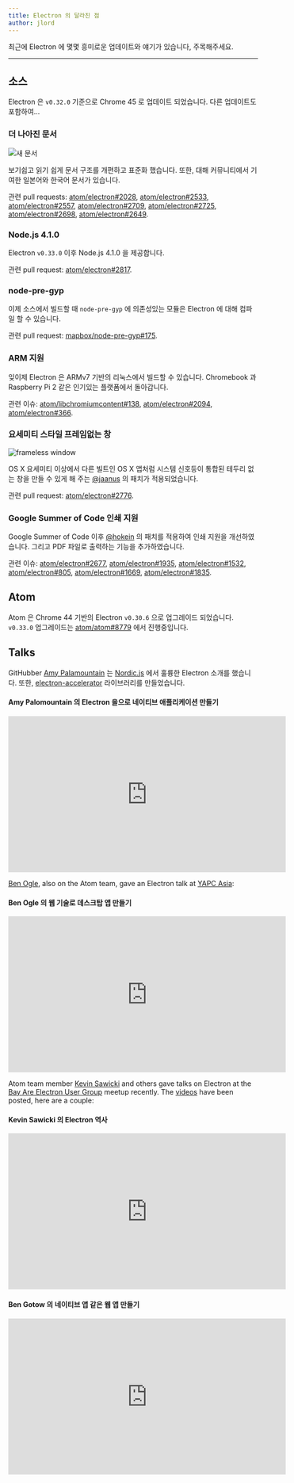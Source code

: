 ```yaml
---
title: Electron 의 달라진 점
author: jlord
---
```


최근에 Electron 에 몇몇 흥미로운 업데이트와 얘기가 있습니다, 주목해주세요.

---

## 소스

Electron 은 `v0.32.0` 기준으로 Chrome 45 로 업데이트 되었습니다. 다른 업데이트도 포함하여...

### 더 나아진 문서

![새 문서](https://cloud.githubusercontent.com/assets/1305617/10520600/d9dc0ae8-731f-11e5-9bd7-c1651639eb2a.png)

보기쉽고 읽기 쉽게 문서 구조를 개편하고 표준화 했습니다. 또한, 대해 커뮤니티에서 기여한 일본어와 한국어 문서가 있습니다.

관련 pull requests:
[atom/electron#2028](https://github.com/atom/electron/pull/2028),
[atom/electron#2533](https://github.com/atom/electron/pull/2533),
[atom/electron#2557](https://github.com/atom/electron/pull/2557),
[atom/electron#2709](https://github.com/atom/electron/pull/2709),
[atom/electron#2725](https://github.com/atom/electron/pull/2725),
[atom/electron#2698](https://github.com/atom/electron/pull/2698),
[atom/electron#2649](https://github.com/atom/electron/pull/2649).

### Node.js 4.1.0

Electron `v0.33.0` 이후 Node.js 4.1.0 을 제공합니다.

관련 pull request:
[atom/electron#2817](https://github.com/atom/electron/pull/2817).

### node-pre-gyp
이제 소스에서 빌드할 때 `node-pre-gyp` 에 의존성있는 모듈은 Electron 에 대해 컴파일 할 수 있습니다.

관련 pull request:
[mapbox/node-pre-gyp#175](https://github.com/mapbox/node-pre-gyp/pull/175).

### ARM 지원

잊이제 Electron 은 ARMv7 기반의 리눅스에서 빌드할 수 있습니다. Chromebook 과 Raspberry Pi 2 같은 인기있는 플랫폼에서 돌아갑니다.

관련 이슈:
[atom/libchromiumcontent#138](https://github.com/atom/libchromiumcontent/pull/138),
[atom/electron#2094](https://github.com/atom/electron/pull/2094),
[atom/electron#366](https://github.com/atom/electron/issues/366).

### 요세미티 스타일 프레임없는 창

![frameless window](https://cloud.githubusercontent.com/assets/184253/9849445/7397d308-5aeb-11e5-896f-08ac7693c8c0.png)

OS X 요세미티 이상에서 다른 빌트인 OS X 앱처럼 시스템 신호등이 통합된 테두리 없는 창을 만들 수 있게 해 주는 [@jaanus](https://github.com/jaanus) 의 패치가 적용되었습니다.

관련 pull request:
[atom/electron#2776](https://github.com/atom/electron/pull/2776).

### Google Summer of Code 인쇄 지원

Google Summer of Code 이후 [@hokein](https://github.com/hokein) 의 패치를 적용하여 인쇄 지원을 개선하였습니다. 그리고 PDF 파일로 출력하는 기능을 추가하였습니다.

관련 이슈:
[atom/electron#2677](https://github.com/atom/electron/pull/2677),
[atom/electron#1935](https://github.com/atom/electron/pull/1935),
[atom/electron#1532](https://github.com/atom/electron/pull/1532),
[atom/electron#805](https://github.com/atom/electron/issues/805),
[atom/electron#1669](https://github.com/atom/electron/pull/1669),
[atom/electron#1835](https://github.com/atom/electron/pull/1835).

## Atom

Atom 은 Chrome 44 기반의 Electron `v0.30.6` 으로 업그레이드 되었습니다. `v0.33.0` 업그레이드는 [atom/atom#8779](https://github.com/atom/atom/pull/8779) 에서 진행중입니다.

## Talks

GitHubber [Amy Palamountain](https://github.com/ammeep) 는 [Nordic.js](https://nordicjs2015.confetti.events) 에서 훌륭한 Electron 소개를 했습니다. 또한, [electron-accelerator](https://github.com/ammeep/electron-accelerator) 라이브러리를 만들었습니다.

#### Amy Palomountain 의 Electron 을으로 네이티브 애플리케이션 만들기
<div class="video"><iframe width="560" height="315" src="https://www.youtube.com/embed/OHOPSvTltPI" frameborder="0" allowfullscreen></iframe></div>

[Ben Ogle](https://github.com/benogle), also on the Atom team, gave an Electron talk at [YAPC Asia](http://yapcasia.org/2015/):

#### Ben Ogle 의 웹 기술로 데스크탑 앱 만들기
<div class="video"><iframe width="560" height="315" src="https://www.youtube.com/embed/WChjh5zaUdw" frameborder="0" allowfullscreen></iframe></div>

Atom team member [Kevin Sawicki](https://github.com/kevinsawicki) and others gave talks on Electron at the [Bay Are Electron User Group](http://www.meetup.com/Bay-Area-Electron-User-Group/) meetup recently. The [videos](http://www.wagonhq.com/blog/electron-meetup) have been posted, here are a couple:

#### Kevin Sawicki 의 Electron 역사
<div class="video"><iframe width="560" height="315" src="https://www.youtube.com/embed/tP8Yp1boQ9c" frameborder="0" allowfullscreen></iframe></div>

#### Ben Gotow 의 네이티브 앱 같은 웹 앱 만들기
<div class="video"><iframe width="560" height="315" src="https://www.youtube.com/embed/JIRXVGVPzn8" frameborder="0" allowfullscreen></iframe></div>
